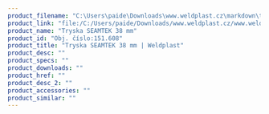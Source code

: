 ```yaml
---
product_filename: "C:\Users\paide\Downloads\www.weldplast.cz\markdown\tryska-seamtek-38-mm_pg=5.md"
product_link: "file:/C:/Users/paide/Downloads/www.weldplast.cz/www.weldplast.cz/sk/tryska-seamtek-38-mm_pg=5"
product_name: "Tryska SEAMTEK 38 mm"
product_id: "Obj. číslo:151.608"
product_title: "Tryska SEAMTEK 38 mm | Weldplast"
product_desc: ""
product_specs: ""
product_downloads: ""
product_href: ""
product_desc_2: ""
product_accessories: ""
product_similar: ""
---
```


